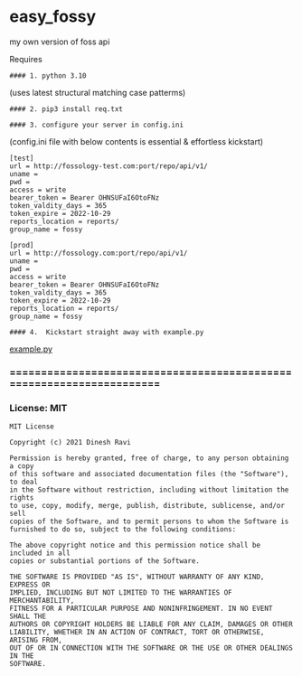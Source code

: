 # easy_fossy
my own version of foss api

Requires 
```
#### 1. python 3.10
```
(uses latest structural matching case patterms)
```
#### 2. pip3 install req.txt
```
```
#### 3. configure your server in config.ini 
```
(config.ini file with below contents is essential & effortless kickstart)

```
[test]
url = http://fossology-test.com:port/repo/api/v1/
uname = 
pwd = 
access = write
bearer_token = Bearer OHNSUFaI6OtoFNz
token_valdity_days = 365
token_expire = 2022-10-29
reports_location = reports/
group_name = fossy

[prod]
url = http://fossology.com:port/repo/api/v1/
uname = 
pwd = 
access = write
bearer_token = Bearer OHNSUFaI6OtoFNz
token_valdity_days = 365
token_expire = 2022-10-29
reports_location = reports/
group_name = fossy
```

```
#### 4.  Kickstart straight away with example.py
```
   [example.py](https://github.com/dineshr93/easy_fossy/blob/master/example.py)
###   =====================================================================

### License: MIT
```
MIT License

Copyright (c) 2021 Dinesh Ravi

Permission is hereby granted, free of charge, to any person obtaining a copy
of this software and associated documentation files (the "Software"), to deal
in the Software without restriction, including without limitation the rights
to use, copy, modify, merge, publish, distribute, sublicense, and/or sell
copies of the Software, and to permit persons to whom the Software is
furnished to do so, subject to the following conditions:

The above copyright notice and this permission notice shall be included in all
copies or substantial portions of the Software.

THE SOFTWARE IS PROVIDED "AS IS", WITHOUT WARRANTY OF ANY KIND, EXPRESS OR
IMPLIED, INCLUDING BUT NOT LIMITED TO THE WARRANTIES OF MERCHANTABILITY,
FITNESS FOR A PARTICULAR PURPOSE AND NONINFRINGEMENT. IN NO EVENT SHALL THE
AUTHORS OR COPYRIGHT HOLDERS BE LIABLE FOR ANY CLAIM, DAMAGES OR OTHER
LIABILITY, WHETHER IN AN ACTION OF CONTRACT, TORT OR OTHERWISE, ARISING FROM,
OUT OF OR IN CONNECTION WITH THE SOFTWARE OR THE USE OR OTHER DEALINGS IN THE
SOFTWARE.
```
